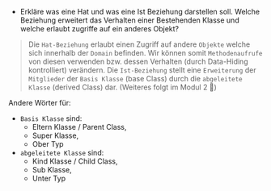 ﻿* Erkläre was eine Hat und was eine Ist Beziehung darstellen soll. Welche Beziehung erweitert das Verhalten einer Bestehenden Klasse und welche erlaubt zugriffe auf ein anderes Objekt?
> Die ``Hat-Beziehung`` erlaubt einen Zugriff auf andere ``Objekte`` welche sich innerhalb der ``Domain`` befinden. Wir können somit ``Methodenaufrufe`` von diesen verwenden bzw. dessen Verhalten (durch Data-Hiding kontrolliert) verändern.
> Die ``Ist-Beziehung`` stellt eine ``Erweiterung`` der ``Mitglieder`` der ``Basis Klasse`` (base Class) durch die ``abgeleitete Klasse`` (derived Class) dar. (Weiteres folgt im Modul 2 🙂)

Andere Wörter für:
* ``Basis Klasse`` sind: 
    * Eltern Klasse / Parent Class, 
    * Super Klasse, 
    * Ober Typ
* ``abgeleitete Klasse`` sind: 
    * Kind Klasse / Child Class, 
    * Sub Klasse, 
    * Unter Typ
